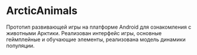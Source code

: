 # ArcticAnimals
Прототип развивающей игры на платформе Android для ознакомления с животными Арктики.
Реализован интерфейс игры, основные геймплейные и обучающие элементы, реализована модель динамики популяции.
